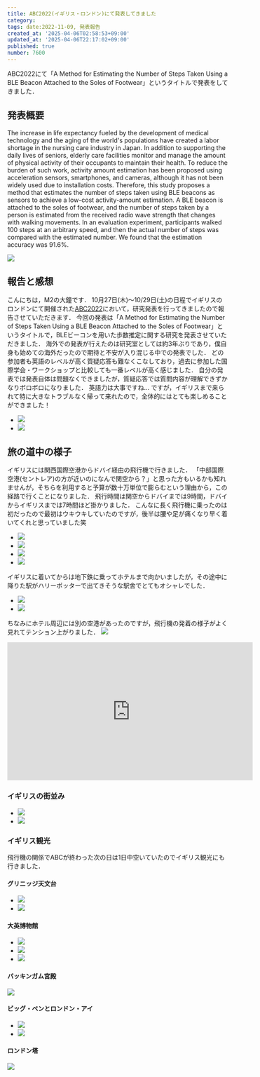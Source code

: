 ```yaml
---
title: ABC2022(イギリス・ロンドン)にて発表してきました
category:
tags: date:2022-11-09, 発表報告
created_at: '2025-04-06T02:58:53+09:00'
updated_at: '2025-04-06T22:17:02+09:00'
published: true
number: 7600
---
```




ABC2022にて「A Method for Estimating the Number of Steps Taken Using a BLE Beacon Attached to the Soles of Footwear」というタイトルで発表をしてきました．

## 発表概要
The increase in life expectancy fueled by the development of medical technology and the aging of the world's populations have created a labor shortage in the nursing care industry in Japan.
In addition to supporting the daily lives of seniors, elderly care facilities monitor and manage the amount of physical activity of their occupants to maintain their health.
To reduce the burden of such work, activity amount estimation has been proposed using acceleration sensors, smartphones, and cameras, although it has not been widely used due to installation costs.
Therefore, this study proposes a method that estimates the number of steps taken using BLE beacons as sensors to achieve a low-cost activity-amount estimation.
A BLE beacon is attached to the soles of footwear, and the number of steps taken by a person is estimated from the received radio wave strength that changes with walking movements.
In an evaluation experiment, participants walked 100 steps at an arbitrary speed, and then the actual number of steps was compared with the estimated number.
We found that the estimation accuracy was 91.6%.

<img src="https://img.esa.io/uploads/production/attachments/13979/2025/04/06/148142/366a3574-79d3-4767-b402-f89e50033d32.webp"  />

## 報告と感想
こんにちは，M2の大鐘です．
10月27日(木)～10/29日(土)の日程でイギリスのロンドンにて開催された[ABC2022](https://abc-research.github.io/)において，研究発表を行ってきましたので報告させていただきます．
今回の発表は「A Method for Estimating the Number of Steps Taken Using a BLE Beacon Attached to the Soles of Footwear」というタイトルで，BLEビーコンを用いた歩数推定に関する研究を発表させていただきました．
海外での発表が行えたのは研究室としては約3年ぶりであり，僕自身も始めての海外だったので期待と不安が入り混じる中での発表でした．
どの参加者も英語のレベルが高く質疑応答も難なくこなしており，過去に参加した国際学会・ワークショップと比較しても一番レベルが高く感じました．
自分の発表では発表自体は問題なくできましたが，質疑応答では質問内容が理解できずかなりボロボロになりました．
英語力は大事ですね...
ですが，イギリスまで来られて特に大きなトラブルなく帰って来れたので，全体的にはとても楽しめることができました！

<div class="img-container">
    <ul class="slider">
        <li><img src="https://img.esa.io/uploads/production/attachments/13979/2025/04/06/148142/5415ed3c-a70f-4730-9597-ceef1026fb36.webp"  /></li>
        <li><img src="https://img.esa.io/uploads/production/attachments/13979/2025/04/06/148142/8252da1f-5065-4c55-a325-e0466f0f9333.webp"  /></li>
    </ul>
</div>


## 旅の道中の様子
イギリスには関西国際空港からドバイ経由の飛行機で行きました．
「中部国際空港(セントレア)の方が近いのになんで関空から？」と思った方もいるかも知れませんが，そちらを利用すると予算が数十万単位で膨らむという理由から，この経路で行くことになりました．
飛行時間は関空からドバイまでは9時間，ドバイからイギリスまでは7時間ほど掛かりました．
こんなに長く飛行機に乗ったのは初だったので最初はウキウキしていたのですが，後半は腰や足が痛くなり早く着いてくれと思っていました笑

<div class="img-container">
    <ul class="slider">
        <li><img src="https://img.esa.io/uploads/production/attachments/13979/2025/04/06/148142/4e12e60b-c5e7-4366-a609-7c41bd658b38.webp"  /></li>
        <li><img src="https://img.esa.io/uploads/production/attachments/13979/2025/04/06/148142/85bd5e61-eeeb-4df6-8dc5-263e2ad76758.webp"  /></li>
        <li><img src="https://img.esa.io/uploads/production/attachments/13979/2025/04/06/148142/df692571-0992-491c-b1a1-a9e2a9db1ec2.webp"  /></li>
        <li><img src="https://img.esa.io/uploads/production/attachments/13979/2025/04/06/148142/f4d28d7e-20eb-42bc-90aa-b1f4a0baa32e.webp"  /></li>
    </ul>
</div>


イギリスに着いてからは地下鉄に乗ってホテルまで向かいましたが，その途中に降りた駅がハリーポッターで出てきそうな駅舎でとてもオシャレでした．

<div class="img-container">
    <ul class="slider">
        <li><img src="https://img.esa.io/uploads/production/attachments/13979/2025/04/06/148142/a0c95a22-1d4a-45bd-93bb-d8e27b0a52ef.webp"  /></li>
        <li><img src="https://img.esa.io/uploads/production/attachments/13979/2025/04/06/148142/9acf0620-fc46-46b3-9769-c65842a4e4df.webp"  /></li>
    </ul>
</div>

ちなみにホテル周辺には別の空港があったのですが，飛行機の発着の様子がよく見れてテンション上がりました．
<img src="https://img.esa.io/uploads/production/attachments/13979/2025/04/06/148142/41016dfc-e6fa-4f80-bebe-729c71c20efd.webp"  />
<iframe loading="lazy" width="560" height="315" src="https://www.youtube.com/embed/bAPloFgzAv0" title="YouTube video player" frameborder="0" allow="accelerometer; autoplay; clipboard-write; encrypted-media; gyroscope; picture-in-picture" allowfullscreen></iframe>

### イギリスの街並み
<div class="img-container">
    <ul class="slider">
        <li><img src="https://img.esa.io/uploads/production/attachments/13979/2025/04/06/148142/9132bc7e-1583-42a8-9998-564e27677e46.webp"  /></li>
        <li><img src="https://img.esa.io/uploads/production/attachments/13979/2025/04/06/148142/832b5aa0-75f0-4f27-9ba3-cff43ee92408.webp"  /></li>
    </ul>
</div>


### イギリス観光
飛行機の関係でABCが終わった次の日は1日中空いていたのでイギリス観光にも行きました．

#### グリニッジ天文台
<div class="img-container">
    <ul class="slider">
        <li><img src="https://img.esa.io/uploads/production/attachments/13979/2025/04/06/148142/f473c6f0-ac97-48c9-9d91-904a66b171d4.webp"  /></li>
        <li><img src="https://img.esa.io/uploads/production/attachments/13979/2025/04/06/148142/29c2a991-ce8a-4c4d-ab12-54eacece5343.webp"  /></li>
    </ul>
</div>

#### 大英博物館
<div class="img-container">
    <ul class="slider">
        <li><img src="https://img.esa.io/uploads/production/attachments/13979/2025/04/06/148142/98acdd0f-bb7d-4772-bfd0-f4f5e26bf905.webp"  /></li>
        <li><img src="https://img.esa.io/uploads/production/attachments/13979/2025/04/06/148142/179276c7-aa21-4735-8bd9-372c1620cf84.webp"  /></li>
        <li><img src="https://img.esa.io/uploads/production/attachments/13979/2025/04/06/148142/65f67788-b9b4-44d9-86c6-3ad1c172d5c5.webp"  /></li>
    </ul>
</div>

#### バッキンガム宮殿
<img src="https://img.esa.io/uploads/production/attachments/13979/2025/04/06/148142/00d46274-d228-4a28-a768-50d22584ee01.webp"  />

#### ビッグ・ベンとロンドン・アイ
<div class="img-container">
    <ul class="slider">
        <li><img src="https://img.esa.io/uploads/production/attachments/13979/2025/04/06/148142/e5aa5e2b-b11b-47cd-b297-bee4f67b2fe1.webp"  /></li>
        <li><img src="https://img.esa.io/uploads/production/attachments/13979/2025/04/06/148142/200dad09-656b-4973-a1af-dc193b2cdfe6.webp"  /></li>
    </ul>
</div>

#### ロンドン塔
<img src="https://img.esa.io/uploads/production/attachments/13979/2025/04/06/148142/0772d2a0-35c0-4035-a228-d639dd021e91.webp"  />

